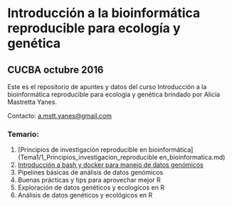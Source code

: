 # Introducción a la bioinformática reproducible para ecología y genética


## CUCBA octubre 2016


Este es el repositorio de apuntes y datos del curso Introducción a la bioinformática reproducible para ecología y genética brindado por Alicia Mastretta Yanes.

Contacto: a.mstt.yanes@gmail.com

### Temario:

1. [Principios de investigación reproducible en bioinformática](Tema1/1_Principios_investigacion_reproducible en_bioinformatica.md)
2. [Introducción a bash y docker para manejo de datos genómicos](Tema2/1_Intro_a_bash_y_docker.md)
3. Pipelines básicas de análisis de datos genómicos
4. Buenas prácticas y tips para aprovechar mejor R
5. Exploración de datos genéticos y ecologícos en R
6. Análisis de datos genéticos y ecológicos en R


